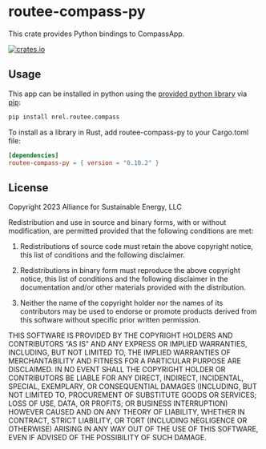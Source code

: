 # routee-compass-py

This crate provides Python bindings to CompassApp.

[![crates.io](https://img.shields.io/crates/v/routee-compass-py.svg)](https://crates.io/crates/routee-compass-py)

## Usage

This app can be installed in python using the [provided python library](../../python) via [pip](https://pypi.org/project/nrel.routee.compass/):

```bash
pip install nrel.routee.compass
```

To install as a library in Rust, add routee-compass-py to your Cargo.toml file:

```toml
[dependencies]
routee-compass-py = { version = "0.10.2" }
```

## License

Copyright 2023 Alliance for Sustainable Energy, LLC

Redistribution and use in source and binary forms, with or without modification, are permitted provided that the following conditions are met:

1. Redistributions of source code must retain the above copyright notice, this list of conditions and the following disclaimer.

2. Redistributions in binary form must reproduce the above copyright notice, this list of conditions and the following disclaimer in the documentation and/or other materials provided with the distribution.

3. Neither the name of the copyright holder nor the names of its contributors may be used to endorse or promote products derived from this software without specific prior written permission.

THIS SOFTWARE IS PROVIDED BY THE COPYRIGHT HOLDERS AND CONTRIBUTORS “AS IS” AND ANY EXPRESS OR IMPLIED WARRANTIES, INCLUDING, BUT NOT LIMITED TO, THE IMPLIED WARRANTIES OF MERCHANTABILITY AND FITNESS FOR A PARTICULAR PURPOSE ARE DISCLAIMED. IN NO EVENT SHALL THE COPYRIGHT HOLDER OR CONTRIBUTORS BE LIABLE FOR ANY DIRECT, INDIRECT, INCIDENTAL, SPECIAL, EXEMPLARY, OR CONSEQUENTIAL DAMAGES (INCLUDING, BUT NOT LIMITED TO, PROCUREMENT OF SUBSTITUTE GOODS OR SERVICES; LOSS OF USE, DATA, OR PROFITS; OR BUSINESS INTERRUPTION) HOWEVER CAUSED AND ON ANY THEORY OF LIABILITY, WHETHER IN CONTRACT, STRICT LIABILITY, OR TORT (INCLUDING NEGLIGENCE OR OTHERWISE) ARISING IN ANY WAY OUT OF THE USE OF THIS SOFTWARE, EVEN IF ADVISED OF THE POSSIBILITY OF SUCH DAMAGE.
